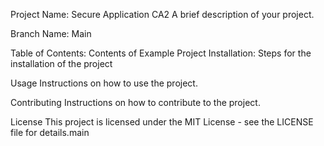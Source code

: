 Project Name: Secure Application CA2 
A brief description of your project.

Branch Name: 
Main 

Table of Contents: Contents of Example Project
Installation: 
Steps for the installation of the project 

Usage
Instructions on how to use the project.

Contributing
Instructions on how to contribute to the project.

License
This project is licensed under the MIT License - see the LICENSE file for details.main
